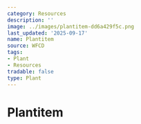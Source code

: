 ```yaml
---
category: Resources
description: ''
image: ../images/plantitem-dd6a429f5c.png
last_updated: '2025-09-17'
name: Plantitem
source: WFCD
tags:
- Plant
- Resources
tradable: false
type: Plant
---
```


# Plantitem

